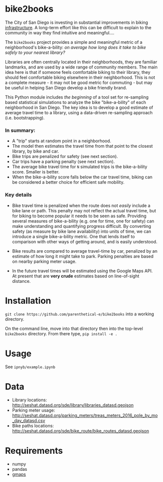 # bike2books

The City of San Diego is investing in substantial improvements in biking [infrastructure](https://www.sandiego.gov/sites/default/files/legacy/planning/programs/transportation/mobility/pdf/bicycle_master_plan_final_dec_2013.pdf). A long-term effort like this can be difficult to explain to the community in way they find intuitive and meaningful....

The `bike2books` project provides a simple and meaningful metric of a neighborhood's bike-a-bility: _on average how long does it take to bike safely to your nearest library?_ 

Libraries are often centrally located in their neighborhoods, they are familiar landmarks, and are used by a wide range of community members. The main idea here is that if someone feels comfortable biking to their library, they should feel comfortable biking elsewhere in their neighborhood. This is not a complete measure - it may not be good metric for commuting - but may be useful in helping San Diego develop a bike friendly brand.

This Python module includes *the beginning* of a tool set for re-sampling based statistical simulations to analyze the bike "bike-a-bility" of each neighborhood in San Diego. The key idea is to develop a good estimate of average travel time to a library, using a data-driven re-sampling approach (i.e. bootstrapping). 

### In summary:

- A "trip" starts at random point in a neighborhood. 
- The model then estimates the travel time from that point to the closest library, by bike and car. 
- Bike trips are penalized for safety (see next section).
- Car trips have a parking penalty (see next section).
- The average bike travel time for `N` simulated trips is the bike-a-bility score. Smaller is better.
- When the bike-a-bility score falls below the car travel time, biking can be considered a better choice for efficient safe mobility.

### Key details

- Bike travel time is penalized when the route does not *easily* include a bike lane or path. This penalty may not reflect the actual travel time, but for biking to become popular it needs to be seen as safe. Providing several measures of bike-a-bility (e.g. one for time, one for safety) can make understanding and quantifying progress difficult. By converting safety (as measure by bike lane availability) into units of time, we can introduce a single bike-a-bility metric. One that lends itself to comparison with other ways of getting around, and is easily understood. 

- Bike results are compared to average travel-time by car, penalized by an estimate of how long it might take to park. Parking penalties are based on nearby parking meter usage.

- In the future travel times will be estimated using the Google Maps API. At present that are __very crude__ estimates based on line-of-sight distance.

# Installation

`git clone https://github.com/parenthetical-e/bike2books` into a working directory.

On the command line, move into that directory then into the top-level `bike2books` directory. From there type, `pip install -e .`


# Usage

See `ipnyb/example.ipynb`


# Data

- Library locations: http://seshat.datasd.org/sde/library/libraries_datasd.geojson
- Parking meter usage: http://seshat.datasd.org/parking_meters/treas_meters_2016_pole_by_mo_day_datasd.csv
- Bike paths locations: http://seshat.datasd.org/sde/bike_route/bike_routes_datasd.geojson

# Requirements

- numpy
- pandas
- [gmaps](https://github.com/pbugnion/gmaps)
